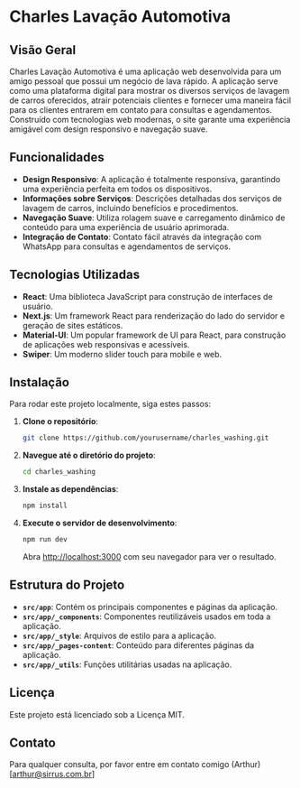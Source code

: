 # Charles Lavação Automotiva

## Visão Geral

Charles Lavação Automotiva é uma aplicação web desenvolvida para um amigo pessoal que possui um negócio de lava rápido. A aplicação serve como uma plataforma digital para mostrar os diversos serviços de lavagem de carros oferecidos, atrair potenciais clientes e fornecer uma maneira fácil para os clientes entrarem em contato para consultas e agendamentos. Construído com tecnologias web modernas, o site garante uma experiência amigável com design responsivo e navegação suave.

## Funcionalidades

- **Design Responsivo**: A aplicação é totalmente responsiva, garantindo uma experiência perfeita em todos os dispositivos.
- **Informações sobre Serviços**: Descrições detalhadas dos serviços de lavagem de carros, incluindo benefícios e procedimentos.
- **Navegação Suave**: Utiliza rolagem suave e carregamento dinâmico de conteúdo para uma experiência de usuário aprimorada.
- **Integração de Contato**: Contato fácil através da integração com WhatsApp para consultas e agendamentos de serviços.

## Tecnologias Utilizadas

- **React**: Uma biblioteca JavaScript para construção de interfaces de usuário.
- **Next.js**: Um framework React para renderização do lado do servidor e geração de sites estáticos.
- **Material-UI**: Um popular framework de UI para React, para construção de aplicações web responsivas e acessíveis.
- **Swiper**: Um moderno slider touch para mobile e web.

## Instalação

Para rodar este projeto localmente, siga estes passos:

1. **Clone o repositório**:
   ```bash
   git clone https://github.com/yourusername/charles_washing.git
   ```

2. **Navegue até o diretório do projeto**:
   ```bash
   cd charles_washing
   ```

3. **Instale as dependências**:
   ```bash
   npm install
   ```

4. **Execute o servidor de desenvolvimento**:
   ```bash
   npm run dev
   ```

   Abra [http://localhost:3000](http://localhost:3000) com seu navegador para ver o resultado.

## Estrutura do Projeto

- **`src/app`**: Contém os principais componentes e páginas da aplicação.
- **`src/app/_components`**: Componentes reutilizáveis usados em toda a aplicação.
- **`src/app/_style`**: Arquivos de estilo para a aplicação.
- **`src/app/_pages-content`**: Conteúdo para diferentes páginas da aplicação.
- **`src/app/_utils`**: Funções utilitárias usadas na aplicação.

## Licença

Este projeto está licenciado sob a Licença MIT.

## Contato

Para qualquer consulta, por favor entre em contato comigo (Arthur)[arthur@sirrus.com.br]
